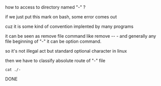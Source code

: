 how to access to directory named "-" ?

if we just put this mark on bash, some error comes out

cuz it is some kind of convention implented by many programs

it can be seen as remove file command like remove -- - and generally any file beginning of "-" it can be option command.

so it's not illegal act but standard optional character in linux

then we have to classify absolute route of "-" file

    cat ./-
    
DONE
